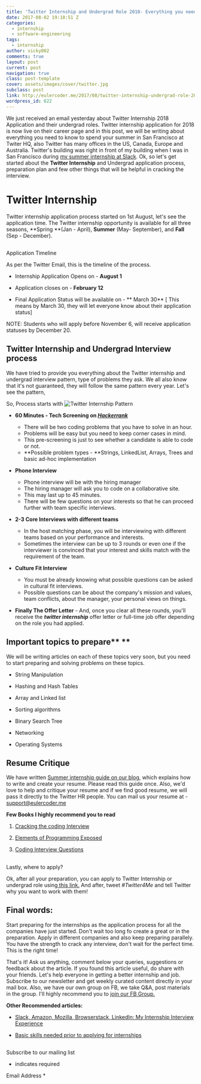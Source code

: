 ```yaml
---
title: 'Twitter Internship and Undergrad Role 2018- Everything you need to know'
date: 2017-08-02 19:18:51 Z
categories:
  - internship
  - software-engineering
tags:
  - internship
author: vicky002
comments: true
layout: post
current: post
navigation: true
class: post-template
cover: assets/images/cover/twitter.jpg
subclass: post
link: http://eulercoder.me/2017/08/twitter-internship-undergrad-role-2018/
wordpress_id: 622
---
```


We just received an email yesterday about Twitter Internship 2018 Application and their undergrad roles. Twitter internship application for 2018 is now live on their career page and in this post, we will be writing about everything you need to know to spend your summer in San Francisco at Twiter HQ, also Twitter has many offices in the US, Canada, Europe and Australia. Twitter's building was right in front of my building when I was in San Francisco during [my summer internship at Slack](http://eulercoder.me/2017/07/slack-internship-sf-silicon-valley/). Ok, so let's get started about the **Twitter Internship** and Undergrad application process, preparation plan and few other things that will be helpful in cracking the interview.

#

<!-- more -->

# Twitter Internship

Twitter internship application process started on 1st August, let's see the application time. The Twitter internship opportunity is available for all three seasons, **Spring **(Jan - April), **Summer** (May- September), and **Fall** (Sep - December).

##

Application Timeline

As per the Twitter Email, this is the timeline of the process.

- Internship Application Opens on - **August 1**

- Application closes on - **February 12**

- Final Application Status will be available on - ** March 30** [ This means by March 30, they will let everyone know about their application status]

NOTE: Students who will apply before November 6, will receive application statuses by December 20.

## Twitter Internship and Undergrad Interview process

We have tried to provide you everything about the Twitter internship and undergrad interview pattern, type of problems they ask. We all also know that it's not guaranteed, they will follow the same pattern every year. Let's see the pattern,

So, Process starts with ![Twitter Internship Pattern](http://eulercoder.me/wp-content/uploads/2017/08/Twitter-internship-min.png)

- **60 Minutes - Tech Screening on [_Hackerrank_](https://www.hackerrank.com)**

  - There will be two coding problems that you have to solve in an hour.
  - Problems will be easy but you need to keep corner cases in mind.
  - This pre-screening is just to see whether a candidate is able to code or not.
  - **Possible problem types - **Strings, LinkedList, Arrays, Trees and basic ad-hoc implementation

* **Phone Interview**

  - Phone interview will be with the hiring manager
  - The hiring manager will ask you to code on a collaborative site.
  - This may last up to 45 minutes.
  - There will be few questions on your interests so that he can proceed further with team specific interviews.

- **2-3 Core Interviews with different teams**

  - In the host matching phase, you will be interviewing with different teams based on your performance and interests.
  - Sometimes the interview can be up to 3 rounds or even one if the interviewer is convinced that your interest and skills match with the requirement of the team.

* **Culture Fit Interview**

  - You must be already knowing what possible questions can be asked in cultural fit interviews.
  - Possible questions can be about the company's mission and values, team conflicts, about the manager, your personal views on things.

- **Finally The Offer Letter** - And, once you clear all these rounds, you'll receive the _**twitter internship**_ offer letter or full-time job offer depending on the role you had applied.

## Important topics to prepare\*\* \*\*

We will be writing articles on each of these topics very soon, but you need to start preparing and solving problems on these topics.

- String Manipulation

- Hashing and Hash Tables

- Array and Linked list

- Sorting algorithms

- Binary Search Tree

- Networking

- Operating Systems

## Resume Critique

We have written [Summer internship guide on our blog](http://eulercoder.me/2017/07/summer-internship-ultimate-guide/), which explains how to write and create your resume. Please read this guide once. Also, we'd love to help and critique your resume and if we find good resume, we will pass it directly to the Twitter HR people. You can mail us your resume at -[ support@eulercoder.me](mailto:support@eulercoder.me?subject=Attaching%20resume%20for%20critique%20and%20refferal&body=Hello%20Eulercoder%20Team%2C%20please%20have%20a%20look%20at%20my%20resume.%20)

**Few Books I highly recommend you to read**

1. ​[Cracking](https://amzn.to/2ul5KaC)[ the coding Interview](https://amzn.to/2ul5KaC)

2) [Elements of Programming Exposed](https://amzn.to/2vtXfPz)

3. ​[Coding](https://amzn.to/2vtJ1ye)[ Interview Questions](https://amzn.to/2vtJ1ye)

##

Lastly, where to apply?

Ok, after all your preparation, you can apply to Twitter Internship or undergrad role using[ this link.](https://goo.gl/whS8td) And after, tweet _#Twitter4Me_ and tell Twitter why you want to work with them!

## Final words:

Start preparing for the internships as the application process for all the companies have just started. Don't wait too long fo create a great or in the preparation. Apply in different companies and also keep preparing parallely. You have the strength to crack any interview, don't wait for the perfect time. This is the right time!

That's it! Ask us anything, comment below your queries, suggestions or feedback about the article. If you found this article useful, do share with your friends. Let's help everyone in getting a better internship and job. Subscribe to our newsletter and get weekly curated content directly in your mail box. Also, we have our own group on FB, we take Q&A, post materials in the group. I'll highly recommend you to [join our FB Group.](https://www.facebook.com/groups/eulercoder)

**Other Recommended articles:**

- [Slack, Amazon, Mozilla, Browserstack, LinkedIn: My Internship Interview Experience](http://eulercoder.me/2017/07/slack-amazon-mozilla-linkedin-interview/)

- [Basic skills needed prior to applying for internships ](http://eulercoder.me/2017/07/basic-skills-needed-internship/)

##

##

Subscribe to our mailing list

- indicates required

Email Address \*
